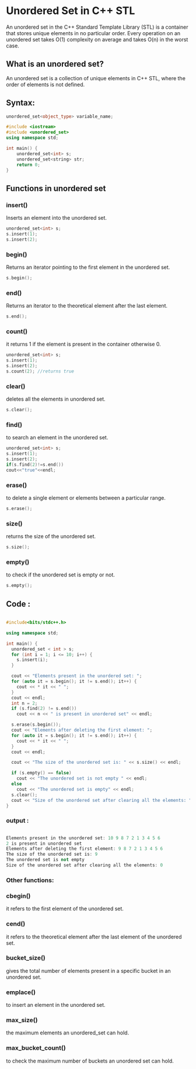 # Unordered Set in C++ STL

An unordered set in the C++ Standard Template Library (STL) is a container that stores unique elements in no particular order. Every operation on an unordered set takes O(1) complexity on average and takes O(n) in the worst case.

## What is an unordered set?

An unordered set is a collection of unique elements in C++ STL, where the order of elements is not defined.

## Syntax:

```cpp
unordered_set<object_type> variable_name;
```

```cpp
#include <iostream>
#include <unordered_set>
using namespace std;

int main() {
    unordered_set<int> s;
    unordered_set<string> str;
    return 0;
}
```

## Functions in unordered set

### insert()

Inserts an element into the unordered set.

```cpp
unordered_set<int> s;
s.insert(1);
s.insert(2);
```

### begin()

Returns an iterator pointing to the first element in the unordered set.

```cpp
s.begin();
```


### end()

Returns an iterator to the theoretical element after the last element.

```cpp
s.end();
```

### count()

it returns 1 if the element is present in the container otherwise 0.

```cpp
unordered_set<int> s;
s.insert(1);
s.insert(2);
s.count(2); //returns true
```

### clear()

deletes all the elements in unordered set.

```cpp
s.clear();
```


### find() 

to search an element in the unordered set.

```cpp
unordered_set<int> s;
s.insert(1);
s.insert(2);
if(s.find(2)!=s.end())
cout<<"true"<<endl;
```

### erase() 

to delete a single element or elements between a particular range.

```cpp
s.erase();
```


### size()

returns the size of the unordered set.

```cpp
s.size();
```


### empty() 

to check if the unordered set is empty or not.

```cpp
s.empty();
```

## Code : 

```cpp

#include<bits/stdc++.h>

using namespace std;

int main() {
  unordered_set < int > s;
  for (int i = 1; i <= 10; i++) {
    s.insert(i);
  }

  cout << "Elements present in the unordered set: ";
  for (auto it = s.begin(); it != s.end(); it++) {
    cout << * it << " ";
  }
  cout << endl;
  int n = 2;
  if (s.find(2) != s.end())
    cout << n << " is present in unordered set" << endl;

  s.erase(s.begin());
  cout << "Elements after deleting the first element: ";
  for (auto it = s.begin(); it != s.end(); it++) {
    cout << * it << " ";
  }
  cout << endl;

  cout << "The size of the unordered set is: " << s.size() << endl;

  if (s.empty() == false)
    cout << "The unordered set is not empty " << endl;
  else
    cout << "The unordered set is empty" << endl;
  s.clear();
  cout << "Size of the unordered set after clearing all the elements: " << s.size();
}
```

### output : 

``` cpp

Elements present in the unordered set: 10 9 8 7 2 1 3 4 5 6
2 is present in unordered set
Elements after deleting the first element: 9 8 7 2 1 3 4 5 6
The size of the unordered set is: 9
The unordered set is not empty
Size of the unordered set after clearing all the elements: 0

```

### Other functions:

### cbegin()
it refers to the first element of the unordered set.

### cend()
it refers to the theoretical element after the last element of the unordered set.

### bucket_size() 
gives the total number of elements present in a specific bucket in an unordered set.

### emplace() 
to insert an element in the unordered set.

### max_size() 
the maximum elements an unordered_set can hold.

### max_bucket_count() 
to check the maximum number of buckets an unordered set can hold.